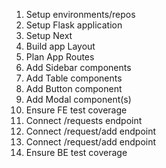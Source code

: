 1. Setup environments/repos
2. Setup Flask application
3. Setup Next
4. Build app Layout
5. Plan App Routes
7. Add Sidebar components
8. Add Table components
9. Add Button component
10. Add Modal component(s)
11. Ensure FE test coverage
12. Connect /requests endpoint
13. Connect /request/add endpoint
14. Connect /request/add endpoint
15. Ensure BE test coverage